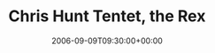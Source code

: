 ---
templateKey: event
guid: 08935a36-6eab-11ea-99c5-002590d1d1b0
date: 2006-09-09T09:30:00+00:00
eventTime: '9:30'
title: Chris Hunt Tentet, the Rex
artist: Chris Hunt Tentet
city: Toronto
venue: the Rex
group: Tim Shia
guests: Dafydd Hughes, Tara Davidson, Mark Laver
---